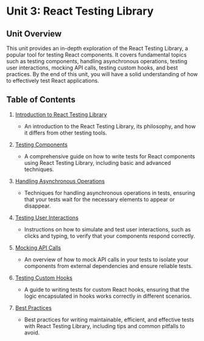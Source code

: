 # Unit 3: React Testing Library

## Unit Overview

This unit provides an in-depth exploration of the React Testing Library, a popular tool for testing React components. It covers fundamental topics such as testing components, handling asynchronous operations, testing user interactions, mocking API calls, testing custom hooks, and best practices. By the end of this unit, you will have a solid understanding of how to effectively test React applications.

## Table of Contents

1. [Introduction to React Testing Library](01-intro-to-react-testing-lib)
    - An introduction to the React Testing Library, its philosophy, and how it differs from other testing tools.

2. [Testing Components](02-testing-components)
    - A comprehensive guide on how to write tests for React components using React Testing Library, including basic and advanced techniques.

3. [Handling Asynchronous Operations](03-handling-async-operations)
    - Techniques for handling asynchronous operations in tests, ensuring that your tests wait for the necessary elements to appear or disappear.

4. [Testing User Interactions](04-testing-user-interactions)
    - Instructions on how to simulate and test user interactions, such as clicks and typing, to verify that your components respond correctly.

5. [Mocking API Calls](05-mocking-api-calls)
    - An overview of how to mock API calls in your tests to isolate your components from external dependencies and ensure reliable tests.

6. [Testing Custom Hooks](06-testing-custom-hooks)
    - A guide to writing tests for custom React hooks, ensuring that the logic encapsulated in hooks works correctly in different scenarios.

7. [Best Practices](07-best-practices)
    - Best practices for writing maintainable, efficient, and effective tests with React Testing Library, including tips and common pitfalls to avoid.
